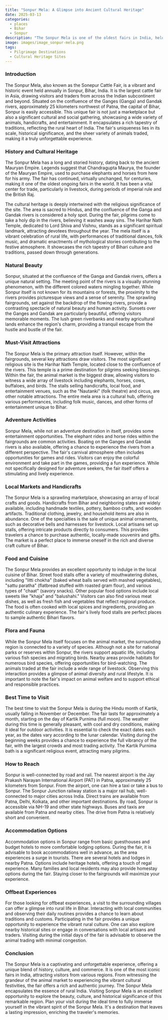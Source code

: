 ```yaml
---
title: "Sonpur Mela: A Glimpse into Ancient Cultural Heritage"
date: 2025-03-13
categories:
  - places
  - Bihar
  - Sonpur
description: "The Sonpur Mela is one of the oldest fairs in India, held on the banks of the Ganges River. It is a significant cultural and commercial event, particularly known for its cattle and horse trading. The fair dates back to ancient times and continues to attract visitors from across the country."
image: images/image_sonpur-mela.png
tags: 
  - Pilgrimage Destinations
  - Cultural Heritage Sites
---
```



### **Introduction**

The Sonpur Mela, also known as the Sonepur Cattle Fair, is a vibrant and historic event held annually in Sonpur, Bihar, India. It is the largest cattle fair in Asia, drawing visitors and traders from across the Indian subcontinent and beyond. Situated on the confluence of the Ganges (Ganga) and Gandak rivers, approximately 25 kilometers northwest of Patna, the capital of Bihar, Sonpur is easily accessible. This unique fair is not just a marketplace but also a significant cultural and social gathering, showcasing a wide variety of animals, handicrafts, and entertainment. It encapsulates a rich tapestry of traditions, reflecting the rural heart of India. The fair's uniqueness lies in its scale, historical significance, and the sheer variety of animals traded, making it a truly unforgettable experience.



### **History and Cultural Heritage**

The Sonpur Mela has a long and storied history, dating back to the ancient Mauryan Empire. Legends suggest that Chandragupta Maurya, the founder of the Mauryan Empire, used to purchase elephants and horses from here for his army. The fair has continued, virtually unchanged, for centuries, making it one of the oldest ongoing fairs in the world. It has been a vital center for trade, particularly in livestock, during periods of imperial rule and the British Raj.

The cultural heritage is deeply intertwined with the religious significance of the site. The area is sacred to Hindus, and the confluence of the Ganga and Gandak rivers is considered a holy spot. During the fair, pilgrims come to take a holy dip in the rivers, believing it washes away sins. The Harihar Nath Temple, dedicated to Lord Shiva and Vishnu, stands as a significant spiritual landmark, attracting devotees throughout the year. The mela itself is a vibrant celebration of rural life, with performances of traditional dances, folk music, and dramatic enactments of mythological stories contributing to the festive atmosphere. It showcases the rich tapestry of Bihari culture and traditions, passed down through generations.



### **Natural Beauty**

Sonpur, situated at the confluence of the Ganga and Gandak rivers, offers a unique natural setting. The meeting point of the rivers is a visually stunning phenomenon, with the different colored waters mingling together. While Sonpur itself is not known for its mountains or forests, the proximity to the rivers provides picturesque views and a sense of serenity. The sprawling fairgrounds, set against the backdrop of the flowing rivers, provide a contrasting spectacle of natural beauty and human activity. Sunsets over the Ganges and Gandak are particularly beautiful, offering visitors memorable moments. The lush green riverbanks and nearby agricultural lands enhance the region's charm, providing a tranquil escape from the hustle and bustle of the fair.



### **Must-Visit Attractions**

The Sonpur Mela is the primary attraction itself. However, within the fairgrounds, several key attractions draw visitors. The most significant religious site is the Harihar Nath Temple, located close to the confluence of the rivers. This temple is a prime destination for pilgrims seeking blessings. Within the fair, the animal market is the biggest draw, allowing visitors to witness a wide array of livestock including elephants, horses, cows, buffaloes, and birds. The stalls selling handicrafts, local food, and entertainment venues, such as the "Nautanki" (folk theatre) and circus, are other notable attractions. The entire mela area is a cultural hub, offering various performances, including folk music, dances, and other forms of entertainment unique to Bihar.



### **Adventure Activities**

Sonpur Mela, while not an adventure destination in itself, provides some entertainment opportunities. The elephant rides and horse rides within the fairgrounds are common activities. Boating on the Ganges and Gandak rivers is also available, offering a chance to experience the rivers from a different perspective. The fair's carnival atmosphere often includes opportunities for games and rides. Visitors can enjoy the colorful environment and take part in the games, providing a fun experience. While not specifically designed for adventure seekers, the fair itself offers a stimulating and lively experience.



### **Local Markets and Handicrafts**

The Sonpur Mela is a sprawling marketplace, showcasing an array of local crafts and goods. Handicrafts from Bihar and neighboring states are widely available, including handmade textiles, pottery, bamboo crafts, and wooden artifacts. Traditional clothing, jewelry, and household items are also in abundance. One of the specialties is the sale of unique animal ornaments, such as decorative bells and harnesses for livestock. Local artisans set up stalls, offering intricate products directly to consumers. This provides travelers a chance to purchase authentic, locally-made souvenirs and gifts. The market is a perfect place to immerse oneself in the rich and diverse craft culture of Bihar.



### **Food and Cuisine**

The Sonpur Mela provides an excellent opportunity to indulge in the local cuisine of Bihar. Street food stalls offer a variety of mouthwatering dishes, including "litti chokha" (baked wheat balls served with mashed vegetables), "sattu paratha" (flatbread stuffed with roasted gram flour), and various types of "chaat" (savory snacks). Other popular food options include local sweets like "khaja" and "balushahi." Visitors can also find various meat dishes, as well as fresh fish and vegetables that reflect regional produce. The food is often cooked with local spices and ingredients, providing an authentic culinary experience. The fair's lively food stalls are perfect places to sample authentic Bihari flavors.



### **Flora and Fauna**

While the Sonpur Mela itself focuses on the animal market, the surrounding region is connected to a variety of species. Although not a site for national parks or reserves within Sonpur, the rivers support aquatic life, including various fish species and migrating birds. Nearby areas provide habitats for numerous bird species, offering opportunities for bird-watching. The animals traded at the fair include a wide range of livestock. Observing this interaction provides a glimpse of animal diversity and rural lifestyle. It is important to note the fair's impact on animal welfare and to support ethical and responsible practices.



### **Best Time to Visit**

The best time to visit the Sonpur Mela is during the Hindu month of Kartik, usually falling in November or December. The fair lasts for approximately a month, starting on the day of Kartik Purnima (full moon). The weather during this time is generally pleasant, with cool and dry conditions, making it ideal for outdoor activities. It is essential to check the exact dates each year, as the dates vary according to the lunar calendar. Visiting during the beginning weeks provides a chance to experience the full vibrancy of the fair, with the largest crowds and most trading activity. The Kartik Purnima bath is a significant religious event, attracting many pilgrims.



### **How to Reach**

Sonpur is well-connected by road and rail. The nearest airport is the Jay Prakash Narayan International Airport (PAT) in Patna, approximately 25 kilometers from Sonpur. From the airport, one can hire a taxi or take a bus to Sonpur. The Sonpur Junction railway station is a major rail hub, well-connected to major cities across India. Direct trains are available from Patna, Delhi, Kolkata, and other important destinations. By road, Sonpur is accessible via NH-19 and other state highways. Buses and taxis are available from Patna and nearby cities. The drive from Patna is relatively short and convenient.



### **Accommodation Options**

Accommodation options in Sonpur range from basic guesthouses and budget hotels to more comfortable lodging options. During the fair, it is advisable to book accommodations well in advance, as the area experiences a surge in tourists. There are several hotels and lodges in nearby Patna. Options include heritage hotels, offering a touch of regal experience. Many families and local residents may also provide homestay options during the fair. Staying closer to the fairgrounds will maximize your experience.



### **Offbeat Experiences**

For those looking for offbeat experiences, a visit to the surrounding villages can offer a glimpse into rural life in Bihar. Interacting with local communities and observing their daily routines provides a chance to learn about traditions and customs. Participating in the fair provides a unique opportunity to experience the vibrant rural culture. One can also explore nearby historical sites or engage in conversations with local artisans and traders. Visiting during the initial days of the fair is advisable to observe the animal trading with minimal congestion.



### **Conclusion**

The Sonpur Mela is a captivating and unforgettable experience, offering a unique blend of history, culture, and commerce. It is one of the most iconic fairs in India, attracting visitors from various regions. From witnessing the grandeur of the animal market to experiencing the vibrant cultural festivities, the fair offers a rich and authentic journey. The Sonpur Mela encapsulates the essence of rural India. Visiting Sonpur Mela is an excellent opportunity to explore the beauty, culture, and historical significance of this remarkable region. Plan your visit during the ideal time to fully immerse yourself in the vibrant spirit of the Sonpur Mela. It's a destination that leaves a lasting impression, enriching the traveler's memories.


